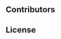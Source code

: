 <!--emdaer-p
  - '@emdaer/plugin-import'
  - path: .emdaer/docs/title.md
    runEmdaer: false
-->

<!--emdaer-p
  - '@emdaer/plugin-import'
  - path: .emdaer/docs/header.md
    runEmdaer: false
-->

<!--emdaer-t
  - '@emdaer/transform-table-of-contents'
-->
<!--emdaer-p
 - '@emdaer/plugin-shields'
 - shields:
     - alt: 'Travis'
       image: 'travis/contentacms/contentajs.svg'
       link: 'https://travis-ci.org/contentacms/contentajs/'
       style: 'flat-square'
     - alt: 'Coverage'
       image: 'coveralls/github/contentacms/contentajs.svg'
       link: 'https://coveralls.io/github/contentacms/contentajs/'
       style: 'flat-square'
     - alt: 'Documented with emdaer'
       image: 'badge/📓-documented%20with%20emdaer-F06632.svg'
       link: 'https://github.com/emdaer/emdaer'
       style: 'flat-square'
-->

<!--emdaer-p
  - '@emdaer/plugin-import'
  - path: .emdaer/docs/features.md
    runEmdaer: false
-->

<!--emdaer-p
  - '@emdaer/plugin-import'
  - path: .emdaer/docs/install.md
    runEmdaer: true
-->

<!--emdaer-p
  - '@emdaer/plugin-import'
  - path: .emdaer/docs/notes.md
    runEmdaer: false
-->

## Contributors
<!--emdaer-p
  - '@emdaer/plugin-contributors-details-github'
-->

## License
<!--emdaer-p
  - '@emdaer/plugin-license-reference'
-->

<!--emdaer-t
  - '@emdaer/transform-prettier'
  - options:
      proseWrap: preserve
      singleQuote: true
      trailingComma: es5
-->
